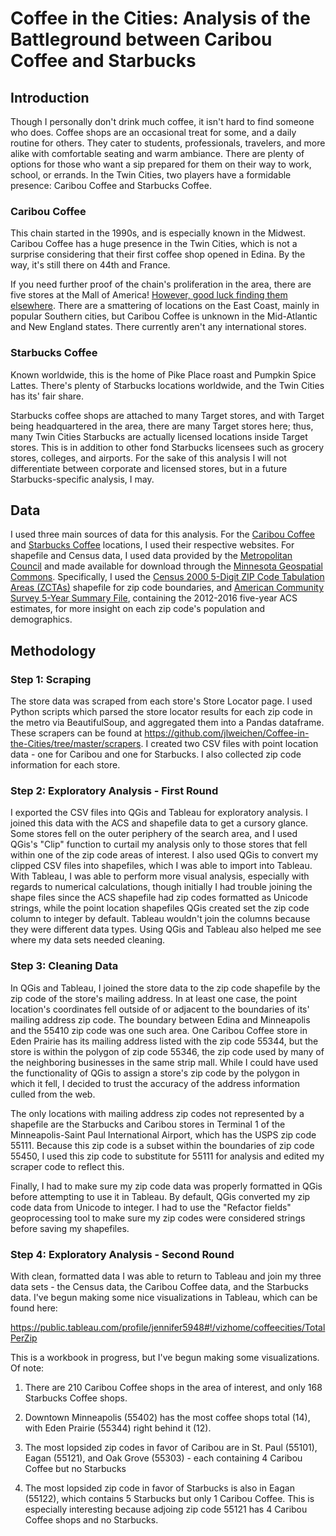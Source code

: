 # Coffee in the Cities: Analysis of the Battleground between Caribou Coffee and Starbucks

## Introduction
Though I personally don't drink much coffee, it isn't hard to find someone who does. Coffee shops are an occasional treat for some, and a daily routine for others. They cater to students, professionals, travelers, and more alike with comfortable seating and warm ambiance. There are plenty of options for those who want a sip prepared for them on their way to work, school, or errands. In the Twin Cities, two players have a formidable presence: Caribou Coffee and Starbucks Coffee.

### Caribou Coffee
This chain started in the 1990s, and is especially known in the Midwest. Caribou Coffee has a huge presence in the Twin Cities, which is not a surprise considering that their first coffee shop opened in Edina. By the way, it's still there on 44th and France.

If you need further proof of the chain's proliferation in the area, there are five stores at the Mall of America! <a href= "https://locations.cariboucoffee.com/us">However, good luck finding them elsewhere</a>. There are a smattering of locations on the East Coast, mainly in popular Southern cities, but Caribou Coffee is unknown in the Mid-Atlantic and New England states. There currently aren't any international stores.

### Starbucks Coffee
Known worldwide, this is the home of Pike Place roast and Pumpkin Spice Lattes. There's plenty of Starbucks locations worldwide, and the Twin Cities has its' fair share.

Starbucks coffee shops are attached to many Target stores, and with Target being headquartered in the area, there are many Target stores here; thus, many Twin Cities Starbucks are actually licensed locations inside Target stores. This is in addition to other fond Starbucks licensees such as grocery stores, colleges, and airports. For the sake of this analysis I will not differentiate between corporate and licensed stores, but in a future Starbucks-specific analysis, I may.

## Data
I used three main sources of data for this analysis. For the <a href = 'https://locations.cariboucoffee.com/'>Caribou Coffee</a> and <a href ='https://www.starbucks.com/store-locator'>Starbucks Coffee</a> locations, I used their respective websites. For shapefile and Census data, I used data provided by the <a href='https://metrocouncil.org/Data-and-Maps.aspx'>Metropolitan Council</a> and made available for download through the <a href='https://gisdata.mn.gov'>Minnesota Geospatial Commons</a>. Specifically, I used the <a href = 'https://gisdata.mn.gov/dataset/us-mn-state-metc-society-census2000tiger-zcta'>Census 2000 5-Digit ZIP Code Tabulation Areas (ZCTAs)</a> shapefile for zip code boundaries, and <a href = 'https://gisdata.mn.gov/dataset/us-mn-state-metc-society-census-acs'>American Community Survey 5-Year Summary File</a>, containing the 2012-2016 five-year ACS estimates, for more insight on each zip code's population and demographics.

## Methodology

### Step 1: Scraping
The store data was scraped from each store's Store Locator page. I used Python scripts which parsed the store locator results for each zip code in the metro via BeautifulSoup, and aggregated them into a Pandas dataframe. These scrapers can be found at https://github.com/jlweichen/Coffee-in-the-Cities/tree/master/scrapers. I created two CSV files with point location data - one for Caribou and one for Starbucks. I also collected zip code information for each store.

### Step 2: Exploratory Analysis - First Round
I exported the CSV files into QGis and Tableau for exploratory analysis. I joined this data with the ACS and shapefile data to get a cursory glance. Some stores fell on the outer periphery of the search area, and I used QGis's "Clip" function to curtail my analysis only to those stores that fell within one of the zip code areas of interest. I also used QGis to convert my clipped CSV files into shapefiles, which I was able to import into Tableau. With Tableau, I was able to perform more visual analysis, especially with regards to numerical calculations, though initially I had trouble joining the shape files since the ACS shapefile had zip codes formatted as Unicode strings, while the point location shapefiles QGis created set the zip code column to integer by default. Tableau wouldn't join the columns because they were different data types. Using QGis and Tableau also helped me see where my data sets needed cleaning.

### Step 3: Cleaning Data
In QGis and Tableau, I joined the store data to the zip code shapefile by the zip code of the store's mailing address. In at least one case, the point location's coordinates fell outside of or adjacent to the boundaries of its' mailing address zip code. The boundary between Edina and Minneapolis and the 55410 zip code was one such area. One Caribou Coffee store in Eden Prairie has its mailing address listed with the zip code 55344, but the store is within the polygon of zip code 55346, the zip code used by many of the neighboring businesses in the same strip mall. While I could have used the functionality of QGis to assign a store's zip code by the polygon in which it fell, I decided to trust the accuracy of the address information culled from the web.

The only locations with mailing address zip codes not represented by a shapefile are the Starbucks and Caribou stores in Terminal 1 of the Minneapolis-Saint Paul International Airport, which has the USPS zip code 55111. Because this zip code is a subset within the boundaries of zip code 55450, I used this zip code to substitute for 55111 for analysis and edited my scraper code to reflect this.

Finally, I had to make sure my zip code data was properly formatted in QGis before attempting to use it in Tableau. By default, QGis converted my zip code data from Unicode to integer. I had to use the "Refactor fields" geoprocessing tool to make sure my zip codes were considered strings before saving my shapefiles.

### Step 4: Exploratory Analysis - Second Round
With clean, formatted data I was able to return to Tableau and join my three data sets - the Census data, the Caribou Coffee data, and the Starbucks data. I've begun making some nice visualizations in Tableau, which can be found here:

https://public.tableau.com/profile/jennifer5948#!/vizhome/coffeecities/TotalPerZip

This is a workbook in progress, but I've begun making some visualizations. Of note:
1. There are 210 Caribou Coffee shops in the area of interest, and only 168 Starbucks Coffee shops.
2. Downtown Minneapolis (55402) has the most coffee shops total (14), with Eden Prairie (55344) right behind it (12).

3. The most lopsided zip codes in favor of Caribou are in St. Paul (55101), Eagan (55121), and Oak Grove (55303) - each containing 4 Caribou Coffee but no Starbucks
4. The most lopsided zip code in favor of Starbucks is also in Eagan (55122), which contains 5 Starbucks but only 1 Caribou Coffee. This is especially interesting because adjoing zip code 55121 has 4 Caribou Coffee shops and no Starbucks.
